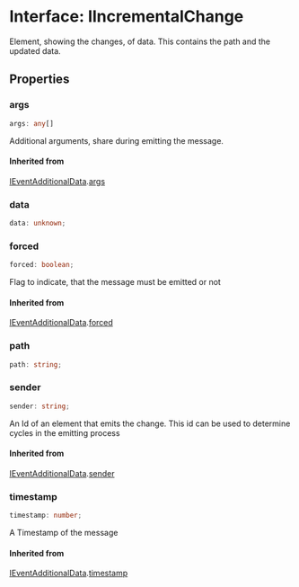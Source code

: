 # Interface: IIncrementalChange

Element, showing the changes, of data. This contains the path and the updated data.

## Properties

### args

```ts
args: any[]
```

Additional arguments, share during emitting the message.

#### Inherited from

[IEventAdditionalData](../../../../eventEmitter/interfaces/interface.IEventAdditionalData.md).[args](../../../../eventEmitter/interfaces/interface.IEventAdditionalData.md#args)

### data

```ts
data: unknown;
```

### forced

```ts
forced: boolean;
```

Flag to indicate, that the message must be emitted or not

#### Inherited from

[IEventAdditionalData](../../../../eventEmitter/interfaces/interface.IEventAdditionalData.md).[forced](../../../../eventEmitter/interfaces/interface.IEventAdditionalData.md#forced)

### path

```ts
path: string;
```

### sender

```ts
sender: string;
```

An Id of an element that emits the change. This
id can be used to determine cycles in the emitting process

#### Inherited from

[IEventAdditionalData](../../../../eventEmitter/interfaces/interface.IEventAdditionalData.md).[sender](../../../../eventEmitter/interfaces/interface.IEventAdditionalData.md#sender)

### timestamp

```ts
timestamp: number;
```

A Timestamp of the message

#### Inherited from

[IEventAdditionalData](../../../../eventEmitter/interfaces/interface.IEventAdditionalData.md).[timestamp](../../../../eventEmitter/interfaces/interface.IEventAdditionalData.md#timestamp)
